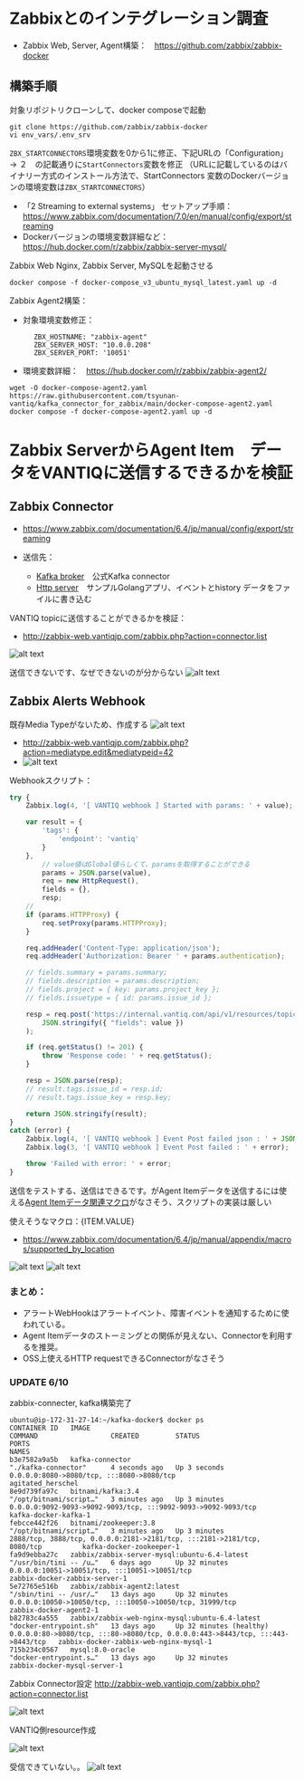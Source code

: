 # Zabbixとのインテグレーション調査

- Zabbix Web, Server, Agent構築：　https://github.com/zabbix/zabbix-docker

## 構築手順
対象リポジトリクローンして、docker composeで起動
```
git clone https://github.com/zabbix/zabbix-docker
vi env_vars/.env_srv
```
`ZBX_STARTCONNECTORS`環境変数を0から1に修正、下記URLの「Configuration」　→ ２　の記載通りに`StartConnectors`変数を修正 （URLに記載しているのはバイナリー方式のインストール方法で、StartConnectors
変数のDockerバージョンの環境変数は`ZBX_STARTCONNECTORS`）
- 「2 Streaming to external systems」 セットアップ手順：　https://www.zabbix.com/documentation/7.0/en/manual/config/export/streaming
- Dockerバージョンの環境変数詳細など：　https://hub.docker.com/r/zabbix/zabbix-server-mysql/

Zabbix Web Nginx, Zabbix Server, MySQLを起動させる
```
docker compose -f docker-compose_v3_ubuntu_mysql_latest.yaml up -d
```

Zabbix Agent2構築： 
- 対象環境変数修正：
```
      ZBX_HOSTNAME: "zabbix-agent"
      ZBX_SERVER_HOST: "10.0.0.208"
      ZBX_SERVER_PORT: '10051'
```
- 環境変数詳細：　https://hub.docker.com/r/zabbix/zabbix-agent2/
```
wget -O docker-compose-agent2.yaml https://raw.githubusercontent.com/tsyunan-vantiq/kafka_connector_for_zabbix/main/docker-compose-agent2.yaml
docker compose -f docker-compose-agent2.yaml up -d
```

# Zabbix ServerからAgent Item　データをVANTIQに送信するできるかを検証

## Zabbix Connector

- https://www.zabbix.com/documentation/6.4/jp/manual/config/export/streaming

- 送信先：
  - [Kafka broker](https://git.zabbix.com/projects/ZT/repos/kafka-connector/browse)　公式Kafka connector
  - [Http server](https://git.zabbix.com/projects/ZT/repos/receiver/browse)　サンプルGolangアプリ、イベントとhistory データをファイルに書き込む

VANTIQ topicに送信することができるかを検証：
- http://zabbix-web.vantiqjp.com/zabbix.php?action=connector.list

![alt text](image.png)

送信できないです、なぜできないのが分からない
![alt text](image-1.png)

## Zabbix Alerts Webhook

既存Media Typeがないため、作成する
![alt text](image-2.png)
- http://zabbix-web.vantiqjp.com/zabbix.php?action=mediatype.edit&mediatypeid=42
- ![alt text](image-3.png)

Webhookスクリプト：
```js
try {
    Zabbix.log(4, '[ VANTIQ webhook ] Started with params: ' + value);

    var result = {
        'tags': {
            'endpoint': 'vantiq'
        }
    },
        // value値はGlobal値らしくて、paramsを取得することができる
        params = JSON.parse(value),
        req = new HttpRequest(),
        fields = {},
        resp;
    // 
    if (params.HTTPProxy) {
        req.setProxy(params.HTTPProxy);
    }

    req.addHeader('Content-Type: application/json');
    req.addHeader('Authorization: Bearer ' + params.authentication);

    // fields.summary = params.summary;
    // fields.description = params.description;
    // fields.project = { key: params.project_key };
    // fields.issuetype = { id: params.issue_id };

    resp = req.post('https://internal.vantiq.com/api/v1/resources/topics/zabbixtopic',
        JSON.stringify({ "fields": value })
    );

    if (req.getStatus() != 201) {
        throw 'Response code: ' + req.getStatus();
    }

    resp = JSON.parse(resp);
    // result.tags.issue_id = resp.id;
    // result.tags.issue_key = resp.key;

    return JSON.stringify(result);
}
catch (error) {
    Zabbix.log(4, '[ VANTIQ webhook ] Event Post failed json : ' + JSON.stringify({ "fields": fields }));
    Zabbix.log(3, '[ VANTIQ webhook ] Event Post failed : ' + error);

    throw 'Failed with error: ' + error;
}
```

送信をテストする、送信はできるです。がAgent Itemデータを送信するには使える[Agent Itemデータ関連マクロ](https://www.zabbix.com/documentation/6.4/jp/manual/appendix/macros/supported_by_location)がなさそう、スクリプトの実装は厳しい

使えそうなマクロ：{ITEM.VALUE}
- https://www.zabbix.com/documentation/6.4/jp/manual/appendix/macros/supported_by_location

![alt text](image-5.png)
![alt text](image-6.png)

### まとめ：

- アラートWebHookはアラートイベント、障害イベントを通知するために使われている。
- Agent Itemデータのストーミングとの関係が見えない、Connectorを利用するを推奨。
- OSS上使えるHTTP requestできるConnectorがなさそう

### UPDATE 6/10

zabbix-connecter, kafka構築完了

```
ubuntu@ip-172-31-27-14:~/kafka-docker$ docker ps
CONTAINER ID   IMAGE                                             COMMAND                  CREATED         STATUS                    PORTS                                                                            NAMES
b3e7582a9a5b   kafka-connector                                   "./kafka-connector"      4 seconds ago   Up 3 seconds              0.0.0.0:8080->8080/tcp, :::8080->8080/tcp                                        agitated_herschel
8e9d739fa97c   bitnami/kafka:3.4                                 "/opt/bitnami/script…"   3 minutes ago   Up 3 minutes              0.0.0.0:9092-9093->9092-9093/tcp, :::9092-9093->9092-9093/tcp                    kafka-docker-kafka-1
febcce442f26   bitnami/zookeeper:3.8                             "/opt/bitnami/script…"   3 minutes ago   Up 3 minutes              2888/tcp, 3888/tcp, 0.0.0.0:2181->2181/tcp, :::2181->2181/tcp, 8080/tcp          kafka-docker-zookeeper-1
fa9d9ebba27c   zabbix/zabbix-server-mysql:ubuntu-6.4-latest      "/usr/bin/tini -- /u…"   6 days ago      Up 32 minutes             0.0.0.0:10051->10051/tcp, :::10051->10051/tcp                                    zabbix-docker-zabbix-server-1
5e72765e516b   zabbix/zabbix-agent2:latest                       "/sbin/tini -- /usr/…"   13 days ago     Up 32 minutes             0.0.0.0:10050->10050/tcp, :::10050->10050/tcp, 31999/tcp                         zabbix-docker-agent2-1
b82783c4a555   zabbix/zabbix-web-nginx-mysql:ubuntu-6.4-latest   "docker-entrypoint.sh"   13 days ago     Up 32 minutes (healthy)   0.0.0.0:80->8080/tcp, :::80->8080/tcp, 0.0.0.0:443->8443/tcp, :::443->8443/tcp   zabbix-docker-zabbix-web-nginx-mysql-1
715b234c0567   mysql:8.0-oracle                                  "docker-entrypoint.s…"   13 days ago     Up 32 minutes                                                                                              zabbix-docker-mysql-server-1
```

Zabbix Connector設定
http://zabbix-web.vantiqjp.com/zabbix.php?action=connector.list

![alt text](image-11.png)

VANTIQ側resource作成

![alt text](image-7.png)

受信できていない。。
![alt text](image-10.png)
